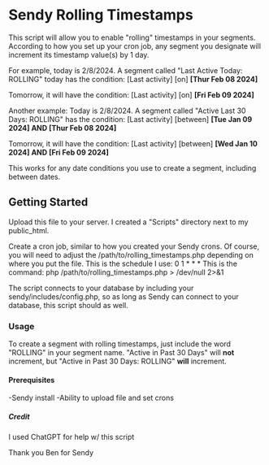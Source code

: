 # Sendy Rolling Timestamps

This script will allow you to enable "rolling" timestamps in your segments. According to how you set up your cron job, any segment you designate will increment its timestamp value(s) by 1 day.

For example, today is 2/8/2024. A segment called "Last Active Today: ROLLING" today has the condition: [Last activity] [on] **[Thur Feb 08 2024]**

Tomorrow, it will have the condition: [Last activity] [on] **[Fri Feb 09 2024]**

Another example: Today is 2/8/2024. A segment called "Active Last 30 Days: ROLLING" has the condition: [Last activity] [between] **[Tue Jan 09 2024] AND [Thur Feb 08 2024]**

Tomorrow, it will have the condition: [Last activity] [between] **[Wed Jan 10 2024] AND [Fri Feb 09 2024]**

This works for any date conditions you use to create a segment, including between dates.

## Getting Started

Upload this file to your server. I created a "Scripts" directory next to my public_html.

Create a cron job, similar to how you created your Sendy crons. Of course, you will need to adjust the /path/to/rolling_timestamps.php depending on where you put the file.
This is the schedule I use: 0 1 * * * 
This is the command: php /path/to/rolling_timestamps.php > /dev/null 2>&1

The script connects to your database by including your sendy/includes/config.php, so as long as Sendy can connect to your database, this script should as well.

### Usage
To create a segment with rolling timestamps, just include the word "ROLLING" in your segment name. "Active in Past 30 Days" will **not** increment, but "Active in Past 30 Days: ROLLING" **will** increment.

#### Prerequisites

-Sendy install
-Ability to upload file and set crons

##### Credit
I used ChatGPT for help w/ this script

Thank you Ben for Sendy
